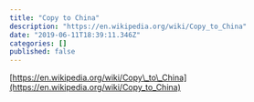 ```yaml
---
title: "Copy to China"
description: "https://en.wikipedia.org/wiki/Copy_to_China"
date: "2019-06-11T18:39:11.346Z"
categories: []
published: false
---
```


[https://en.wikipedia.org/wiki/Copy\_to\_China](https://en.wikipedia.org/wiki/Copy_to_China)
